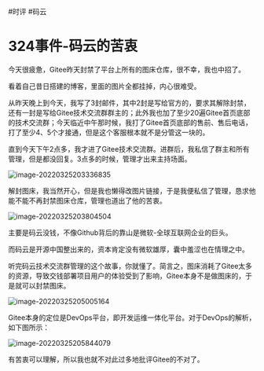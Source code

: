 #时评 #码云

# 324事件-码云的苦衷

今天很疲惫，Gitee昨天封禁了平台上所有的图床仓库，很不幸，我也中招了。

看着自己昔日搭建的博客，里面的图片全都挂掉，内心很难受。

从昨天晚上到今天，我写了3封邮件，其中2封是写给官方的，要求其解除封禁，还有一封是写给Gitee技术交流群群主的；此外我也加了至少20遍Gitee首页底部的技术交流群；今天临近中午那时候，我打了Gitee首页底部的售前、售后电话，打了至少4、5个才接通，但是这个客服根本就不是分管这一块的。

直到今天下午2点多，我才进了Gitee技术交流群。进群后，我私信了群主和所有管理，但是都没回复。3点多的时候，管理才出来主持场面。

![image-20220325203336835](https://vip2.loli.io/2022/03/25/Zqotzn7OgY85xD1.png)

解封图床，我当然开心，但是我也懒得改图片链接，于是我便私信了管理，恳求他能不能不再封禁图床仓库，管理也道出了他的苦衷。

![image-20220325203804504](https://vip1.loli.io/2022/03/25/Ud9VyIzuWBqnvke.png)

主要是码云没钱，不像Github背后的靠山是微软-全球互联网企业的巨头。

而码云是开源中国整出来的，资本肯定没有微软雄厚，囊中羞涩也在情理之中。

听完码云技术交流群管理的这个故事，你就懂了。简言之，图床消耗了Gitee太多的资源，导致交钱部署项目用户的体验受到了影响，Gitee本身不是做图床的，于是就可以封禁图床。

![image-20220325205005164](https://vip1.loli.io/2022/03/25/tF2BZDn1UwKplTS.png)

Gitee本身的定位是DevOps平台，即开发运维一体化平台。对于DevOps的解析，如下图所示：

![image-20220325205844079](https://vip1.loli.io/2022/03/25/wziY4dDlmPxnTsq.png)

有苦衷可以理解，所以我也就不对此过多地批评Gitee的不对了。